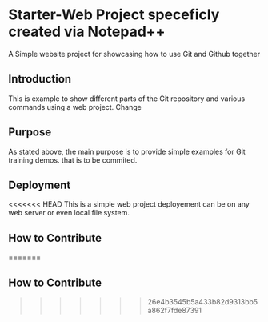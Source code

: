 # Starter-Web Project speceficly created via Notepad++

A Simple website project for showcasing how to use Git and Github together

## Introduction

This is example to show different parts of the Git repository 
and various commands using a web project. Change

## Purpose

As stated above, the main purpose is to 
provide simple examples 
for Git training demos.
that is to be commited.

## Deployment

<<<<<<< HEAD
This is a simple web project deployement can be 
on any web server or even 
local file system.

## How to Contribute
=======
## How to Contribute
>>>>>>> 26e4b3545b5a433b82d9313bb5a862f7fde87391
